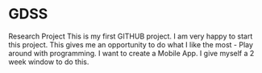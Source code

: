 # GDSS
Research Project
This is my first GITHUB project. I am very happy to start this project. This gives me an opportunity to do what I like the most - Play around with programming. I want to create a Mobile App. I give myself a 2 week window to do this.
